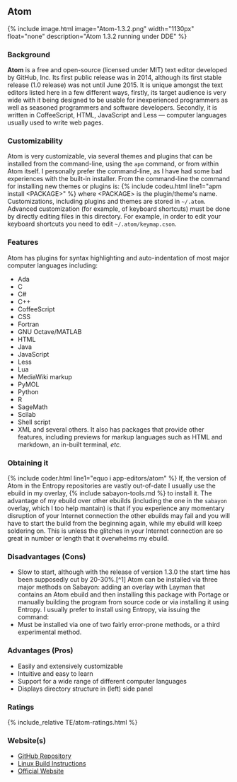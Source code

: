 ## Atom
{% include image.html image="Atom-1.3.2.png" width="1130px" float="none" description="Atom 1.3.2 running under DDE" %}

### Background
**Atom** is a free and open-source (licensed under MIT) text editor developed by GitHub, Inc. Its first public release was in 2014, although its first stable release (1.0 release) was not until June 2015. It is unique amongst the text editors listed here in a few different ways, firstly, its target audience is very wide with it being designed to be usable for inexperienced programmers as well as seasoned programmers and software developers. Secondly, it is written in CoffeeScript, HTML, JavaScript and Less &mdash; computer languages usually used to write web pages.

### Customizability
Atom is very customizable, via several themes and plugins that can be installed from the command-line, using the `apm` command, or from within Atom itself. I personally prefer the command-line, as I have had some bad experiences with the built-in installer. From the command-line the command for installing new themes or plugins is:
{% include codeu.html line1="apm install &lt;PACKAGE&gt;" %}
where &lt;PACKAGE&gt; is the plugin/theme's name. Customizations, including plugins and themes are stored in `~/.atom`. Advanced customization (for example, of keyboard shortcuts) must be done by directly editing files in this directory. For example, in order to edit your keyboard shortcuts you need to edit `~/.atom/keymap.cson`.

### Features
Atom has plugins for syntax highlighting and auto-indentation of most major computer languages including:
* Ada
* C
* C#
* C++
* CoffeeScript
* CSS
* Fortran
* GNU Octave/MATLAB
* HTML
* Java
* JavaScript
* Less
* Lua
* MediaWiki markup
* PyMOL
* Python
* R
* SageMath
* Scilab
* Shell script
* XML
and several others. It also has packages that provide other features, including previews for markup languages such as HTML and markdown, an in-built terminal, *etc.*

### Obtaining it
{% include coder.html line1="equo i app-editors/atom" %}
If, the version of Atom in the Entropy repositories are vastly out-of-date I usually use the ebuild in my overlay, {% include sabayon-tools.md %} to install it. The advantage of my ebuild over other ebuilds (including the one in the `sabayon` overlay, which I too help mantain) is that if you experience any momentary disruption of your Internet connection the other ebuilds may fail and you will have to start the build from the beginning again, while my ebuild will keep soldering on. This is unless the glitches in your Internet connection are so great in number or length that it overwhelms my ebuild.

### Disadvantages (Cons)
* Slow to start, although with the release of version 1.3.0 the start time has been supposedly cut by 20-30%.[^1]
Atom can be installed via three major methods on Sabayon: adding an overlay with Layman that contains an Atom ebuild and then installing this package with Portage or manually building the program from source code or via installing it using Entropy. I usually prefer to install using Entropy, via issuing the command:
* Must be installed via one of two fairly error-prone methods, or a third experimental method.

### Advantages (Pros)
* Easily and extensively customizable
* Intuitive and easy to learn
* Support for a wide range of different computer languages
* Displays directory structure in (left) side panel

### Ratings
{% include_relative TE/atom-ratings.html %}

### Website(s)
* [GitHub Repository](https://github.com/atom/atom)
* [Linux Build Instructions](https://github.com/atom/atom/blob/master/docs/build-instructions/linux.md)
* [Official Website](https://atom.io)
